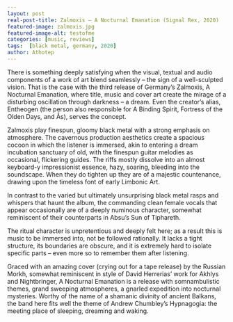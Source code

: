 ```yaml
---
layout: post
real-post-title: Zalmoxis – A Nocturnal Emanation (Signal Rex, 2020)
featured-image: zalmoxis.jpg
featured-image-alt: testofme
categories: [music, reviews]
tags:  [black metal, germany, 2020]
author: Athotep
---
```

There is something deeply satisfying when the visual, textual and audio components of a work of art blend seamlessly – the sign of a well-sculpted vision. That is the case with the third release of Germany’s Zalmoxis, A Nocturnal Emanation, where title, music and cover art create the mirage of a disturbing oscillation through darkness – a dream. Even the creator’s alias, Entheogen (the person also responsible for A Binding Spirit, Fortress of the Olden Days, and Ås), serves the concept.

Zalmoxis play finespun, gloomy black metal with a strong emphasis on atmosphere. The cavernous production aesthetics create a spacious cocoon in which the listener is immersed, akin to entering a dream incubation sanctuary of old, with the finespun guitar melodies as occasional, flickering guides. The riffs mostly dissolve into an almost keyboard-y impressionist essence, hazy, soaring, bleeding into the soundscape. When they do tighten up they are of a majestic countenance, drawing upon the timeless font of early Limbonic Art.

In contrast to the varied but ultimately unsurprising black metal rasps and whispers that haunt the album, the commanding clean female vocals that appear occasionally are of a deeply numinous character, somewhat reminiscent of their counterparts in Absu’s Sun of Tiphareth.

The ritual character is unpretentious and deeply felt here; as a result this is music to be immersed into, not be followed rationally. It lacks a tight structure, its boundaries are obscure, and it is extremely hard to isolate specific parts – even more so to remember them after listening.

Graced with an amazing cover (crying out for a tape release) by the Russian Morkh, somewhat reminiscent in style of David Herrerias’ work for Akhlys and Nightbringer, A Nocturnal Emanation is a release with somnambulistic themes, grand sweeping atmospheres, a gnarled expedition into nocturnal mysteries. Worthy of the name of a shamanic divinity of ancient Balkans, the band here fits well the theme of Andrew Chumbley’s Hypnagogia: the meeting place of sleeping, dreaming and waking.